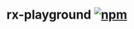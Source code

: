 # rx-playground [![npm](https://img.shields.io/npm/v/rx-playground.svg)](https://www.npmjs.com/package/rx-playground)
